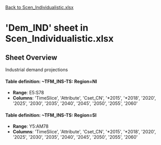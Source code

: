 [Back to Scen_Individualistic.xlsx](README.md)

# 'Dem_IND' sheet in Scen_Individualistic.xlsx

## Sheet Overview

Industrial demand projections

#### Table definition: ~TFM_INS-TS: Region=NI
- **Range**: E5:S78
- **Columns**: 'TimeSlice', 'Attribute', 'Cset_CN', '*2015', '*2018', '2020', '2025', '2030', '2035', '2040', '2045', '2050', '2055', '2060'

#### Table definition: ~TFM_INS-TS: Region=SI
- **Range**: Y5:AM78
- **Columns**: 'TimeSlice', 'Attribute', 'Cset_CN', '*2015', '*2018', '2020', '2025', '2030', '2035', '2040', '2045', '2050', '2055', '2060'

